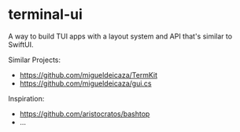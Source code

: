 # terminal-ui

A way to build TUI apps with a layout system and API that's similar to SwiftUI.

Similar Projects:

- https://github.com/migueldeicaza/TermKit
- https://github.com/migueldeicaza/gui.cs

Inspiration:

- https://github.com/aristocratos/bashtop
- ...
